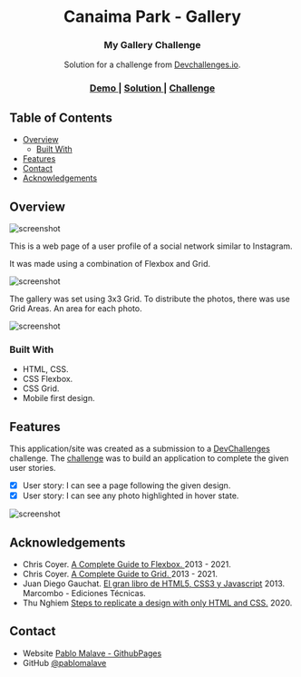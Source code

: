 <h1 align="center">Canaima Park - Gallery</h1>
<h3 align="center">My Gallery Challenge</h3>

<div align="center">
   Solution for a challenge from  <a href="http://devchallenges.io" target="_blank">Devchallenges.io</a>.
</div>

<div align="center">
  <h3>
    <a href="https://vercel.com/pablomalave/05-my-gallery">
      Demo
    </a>
    <span> | </span>
    <a href="https://github.com/pablomalave/05.my-gallery.git">
      Solution
    </a>
    <span> | </span>
    <a href="https://devchallenges.io/challenges/gcbWLxG6wdennelX7b8I">
      Challenge
    </a>
  </h3>
</div>

<!-- TABLE OF CONTENTS -->

## Table of Contents

- [Overview](#overview)
  - [Built With](#built-with)
- [Features](#features)
- [Contact](#contact)
- [Acknowledgements](#acknowledgements)

<!-- OVERVIEW -->

## Overview

![screenshot](img/DesktopDesign.jpeg)

This is a web page of a user profile of a social network similar to Instagram.

It was made using a combination of Flexbox and Grid.

![screenshot](img/MobileDesign.jpeg)

The gallery was set using 3x3 Grid. To distribute the photos, there was use Grid Areas. An area for each photo.

![screenshot](img/gridAreas.jpeg)




### Built With

<!-- This section should list any major frameworks that you built your project using. Here are a few examples.-->

- HTML, CSS.
- CSS Flexbox.
- CSS Grid.
- Mobile first design.

## Features

<!-- List the features of your application or follow the template. Don't share the figma file here :) -->

This application/site was created as a submission to a [DevChallenges](https://devchallenges.io/challenges) challenge. The [challenge](https://devchallenges.io/challenges/gcbWLxG6wdennelX7b8I) was to build an application to complete the given user stories.
- [x] User story: I can see a page following the given design.
- [x] User story: I can see any photo highlighted in hover state.

![screenshot](img/hovedPhoto.jpeg)


## Acknowledgements

- Chris Coyer. [A Complete Guide to Flexbox. ](https://css-tricks.com/snippets/css/a-guide-to-flexbox/) 2013 - 2021.
- Chris Coyer. [A Complete Guide to Grid. ](https://css-tricks.com/snippets/css/complete-guide-grid/) 2013 - 2021.
- Juan Diego Gauchat. [El gran libro de HTML5, CSS3 y Javascript](#) 2013. Marcombo - Ediciones Técnicas.
- Thu Nghiem [Steps to replicate a design with only HTML and CSS.](https://devchallenges-blogs.web.app/how-to-replicate-design/) 2020.


## Contact

- Website [Pablo Malave - GithubPages](https://pablomalave.github.io/CV/)
- GitHub [@pablomalave](https://github.com/pablomalave)